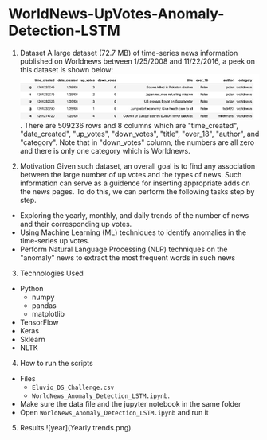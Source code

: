 # WorldNews-UpVotes-Anomaly-Detection-LSTM
1. Dataset
  A large dataset (72.7 MB) of time-series news information published on Worldnews between 1/25/2008 and 11/22/2016, a peek on this dataset is shown below: ![data](Peek_on_data.jpg).
 There are 509236 rows and 8 columns which are "time_created", "date_created", "up_votes", "down_votes", "title", "over_18", "author", and "category". Note that in  "down_votes" column, the numbers are all zero and there is only one category which is Worldnews.
 
2. Motivation 
Given such dataset, an overall goal is to find any association between the large number of up votes and the types of news. Such information can serve as a guidence for inserting appropriate adds on the news pages. To do this, we can perform the following tasks step by step. 
* Exploring the yearly, monthly, and daily trends of the number of news and their corresponding up votes. 
* Using Machine Learning (ML) techniques to identify anomalies in the time-series up votes. 
* Perform Natural Language Processing (NLP) techniques on the "anomaly" news to extract the most frequent words in such news  
  
3. Technologies Used

 * Python
    - numpy
    - pandas
    - matplotlib
 * TensorFlow
 * Keras
 * Sklearn
 * NLTK

4. How to run the scripts
* Files
  -  `Eluvio_DS_Challenge.csv`
  -  `WorldNews_Anomaly_Detection_LSTM.ipynb`.
* Make sure the data file and the jupyter notebook in the same folder
* Open `WorldNews_Anomaly_Detection_LSTM.ipynb` and run it 

5. Results
![year](Yearly trends.png).
